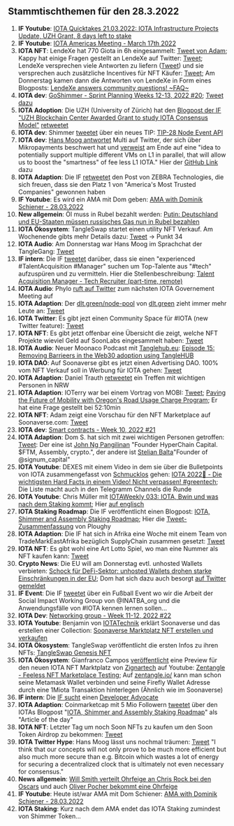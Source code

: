 ## Stammtischthemen für den 28.3.2022

1. **IF Youtube**: [IOTA Quicktakes 21.03.2022: IOTA Infrastructure Projects Update, UZH Grant, 8 days left to stake](https://www.youtube.com/watch?v=Y64nKbU0z98)
2. **IF Youtube**: [IOTA Americas Meeting - March 17th 2022](https://www.youtube.com/watch?v=K_xvUN3FWMM&t=13s)
3. **IOTA NFT**: LendeXe hat 770 Giota in 6h eingesammelt: [Tweet von Adam](https://twitter.com/adam_unchained/status/1505979095372292097?s=20&t=epZoVb8ikfnl1SdDA-NOvQ); Kappy hat einige Fragen gestellt an LendeXe auf Twitter: [Tweet](https://twitter.com/Rob_Daykin/status/1505906528255107072?s=20&t=epZoVb8ikfnl1SdDA-NOvQ); LendeXe versprechen viele Antworten zu liefern ([Tweet](https://twitter.com/LendeXeFinance/status/1506705132951638018?s=20&t=WUKzZ-mTdHLUr2aP0A2lAA)) und sie versprechen auch zusätzliche Incentives für NFT Käufer: [Tweet](https://twitter.com/LendeXeFinance/status/1506637302180814849?s=20&t=WUKzZ-mTdHLUr2aP0A2lAA); Am Donnerstag kamen dann die Antworten von LendeXe in Form eines Blogposts: [LendeXe answers community questions! ~FAQ~](https://medium.com/@LendeXeFinance/a59119104d2f)
4. **IOTA dev**: [GoShimmer - Sprint Planning Weeks 12-13, 2022 #20](https://github.com/iotaledger/research-updates/discussions/20); [Tweet dazu](https://twitter.com/iota/status/1506566719640379397?s=20&t=23pNXUoAAQ1VxsoSIYahSw)
5. **IOTA Adoption**: Die UZH (University of Zürich) hat den [Blogpost der IF "UZH Blockchain Center Awarded Grant to study IOTA Consensus Model"](https://blog.iota.org/uzh-blockchain-center-awarded-grant-to-study-iota-consensus/) [retweetet](https://twitter.com/uzh_blockchain/status/1506603853101383688?s=20&t=v-6SFZo14SY6HuBMMmo2_w)
6. **IOTA dev**: Shimmer [tweetet](https://twitter.com/shimmernet/status/1506299930729717762?s=20&t=v-6SFZo14SY6HuBMMmo2_w) über ein neues TIP: [TIP-28 Node Event API](https://github.com/iotaledger/tips/pull/66)
7. **IOTA dev**: [Hans Moog antwortet](https://twitter.com/hus_qy/status/1506587877442007041?s=20&t=v-6SFZo14SY6HuBMMmo2_w) Multi auf Twitter, der sich über Mikropayments beschwert hat und [verweist](https://twitter.com/hus_qy/status/1506590639726764033?s=20&t=v-6SFZo14SY6HuBMMmo2_w) am Ende auf eine "idea to potentially support multiple different VMs on L1 in parallel, that will allow us to boost the "smartness" of fee less L1 IOTA." Hier der [GitHub Link](https://github.com/iotaledger/goshimmer/blob/feat/utxovm/packages/refactored/utxo/vm.go) dazu
8. **IOTA Adaption**: Die IF [retweetet](https://twitter.com/iota/status/1506287255392030734?s=20&t=v-6SFZo14SY6HuBMMmo2_w) den Post von ZEBRA Technologies, die sich freuen, dass sie den Platz 1 von "America's Most Trusted Companies" gewonnen haben
9. **IF Youtube**: Es wird ein AMA mit Dom geben: [AMA with Dominik Schiener - 28.03.2022](https://www.youtube.com/watch?v=yuiCrwDFV7Q)
10. **New allgemein**: Öl muss in Rubel bezahlt werden: [Putin: Deutschland und EU-Staaten müssen russisches Gas nun in Rubel bezahlen](https://www.finanzen.net/nachricht/rohstoffe/kein-dollar-oder-euro-mehr-putin-deutschland-und-eu-staaten-muessen-russisches-gas-nun-in-rubel-bezahlen-11168681)
11. **IOTA Ökosystem**: TangleSwap startet einen utility NFT Verkauf. Am Wochenende gibts mehr Details dazu: [Tweet](https://twitter.com/TangleSwapE/status/1506664371254185988?s=20&t=WUKzZ-mTdHLUr2aP0A2lAA)  -> Punkt 34
12. **IOTA Audio**: Am Donnerstag war Hans Moog im Sprachchat der TangleGang: [Tweet](https://twitter.com/GangTangleTalk/status/1506619642311286787?s=20&t=WUKzZ-mTdHLUr2aP0A2lAA)
13. **IF intern**: Die IF [tweetet](https://twitter.com/iota/status/1506692603391131654?s=20&t=WUKzZ-mTdHLUr2aP0A2lAA) darüber, dass sie einen "experienced #TalentAcquisition #Manager" suchen um Top-Talente aus "#tech" aufzuspüren und zu vermitteln. Hier die Stellenbeschreibung: [Talent Acquisition Manager - Tech Recruiter (part-time, remote)](https://iota.bamboohr.com/jobs/view.php?id=199&source=aWQ9NA%3D%3D)
14. **IOTA Audio**: Phylo [ruft auf Twitter](https://twitter.com/PhyloIota/status/1506621404116287488?s=20&t=WUKzZ-mTdHLUr2aP0A2lAA) zum nächsten IOTA Governement Meeting auf
15. **IOTA Adaption**: Der [dlt.green/node-pool](https://dlt.green/node-pool) von [dlt.green](https://twitter.com/dlt_green) zieht immer mehr Leute an: [Tweet](https://twitter.com/dlt_green/status/1506732771330469899?s=20&t=WUKzZ-mTdHLUr2aP0A2lAA)
16. **IOTA Twitter**: Es gibt jezt einen Community Space für #IOTA (new Twitter feature): [Tweet](https://twitter.com/accretionist/status/1506792664598986752?s=20&t=YUH4bZBdGary5cTAQo-tMg)
17. **IOTA NFT**: Es gibt jetzt offenbar eine Übersicht die zeigt, welche NFT Projekte wieviel Geld auf SoonLabs eingesammelt haben: [Tweet](https://twitter.com/zizouIOTA/status/1506975838226550784?s=20&t=YUH4bZBdGary5cTAQo-tMg)
18. **IOTA Audio**: Neuer Moonaco Podcast mit [Tanglehub.eu](https://tanglehub.eu/): [Episode 15: Removing Barrieers in the Web30 adoption using TangleHUB](https://open.spotify.com/episode/3ZJkHVCs7P201BIABa2Y6l?si=30b7c76dc34f49f6)
19. **IOTA DAO**: Auf Soonaverse gibt es jetzt einen Advertising DAO. 100% vom NFT Verkauf soll in Werbung für IOTA gehen: [Tweet](https://twitter.com/IotaDao/status/1507025088801091588?s=20&t=WJMhELgyQy-iBjoTHWoWog)
20. **IOTA Adaption**: Daniel Trauth [retweetet](https://twitter.com/DanielTrauth/status/1507078440918437904?s=20&t=WJMhELgyQy-iBjoTHWoWog) ein Treffen mit wichtigen Personen in NRW
21. **IOTA Adaption**: IOTerry war bei einem Vortrag von MOBI: [Tweet](https://twitter.com/io_terry/status/1507116572573323265?s=20&t=WJMhELgyQy-iBjoTHWoWog); [Paving the Future of Mobility with Oregon's Road Usage Charge Program](https://www.youtube.com/watch?v=UfutrxGfFro); Er hat eine Frage gestellt bei 52:10min
22. **IOTA NFT**: Adam zeigt eine Vorschau für den NFT Marketplace auf Soonaverse.com: [Tweet](https://twitter.com/adam_unchained/status/1507248564711268355?s=20&t=WJMhELgyQy-iBjoTHWoWog)
23. **IOTA dev**: [Smart contracts - Week 10, 2022 #21](https://github.com/iotaledger/engineering-updates/discussions/21)
24. **IOTA Adaption**: Dom S. hat sich mit zwei wichtigen Personen getroffen: [Tweet](https://twitter.com/stelyb/status/1507269054628831237?s=20&t=yoy6LiklJB2bPsNepTMlcw): Der eine ist [John Ng Pangilinan](https://twitter.com/john_ng_p) "Founder HyperChain Capital. $FTM, Assembly, crypto.", der andere ist [Stelian Balta](https://twitter.com/stelyb)"Founder of @signum_capital"
25. **IOTA Youtube**: DEXES mit einem Video in dem sie über die Bulletpoints von IOTA zusammengefasst von [Schmucklos](https://twitter.com/Schmucklos_) gehen: [IOTA 2022👀 - Die wichtigsten Hard Facts in einem Video! Nicht verpassen! #greentech](https://www.youtube.com/watch?v=cGX-fjCiHoU); Die Liste macht auch in den Telegramm Channels die Runde
26. **IOTA Youtube**: Chris Müller mit [IOTAWeekly 033: IOTA, Bwin und was nach dem Staking kommt](https://www.youtube.com/watch?app=desktop&v=LUCbZFdst9E); Hier [auf englisch](https://www.youtube.com/watch?v=SgKHxk1h1fA&feature=youtu.be)
27. **IOTA Staking Roadmap**: Die IF veröffentlicht einen Blogpost: [IOTA, Shimmer and Assembly Staking Roadmap](https://blog.iota.org/iota-shimmer-and-assembly-staking-roadmap/); Hier die [Tweet-Zusammenfassung](https://twitter.com/Ploughy2/status/1507387815063351297?s=20&t=13kbgU_fTy19KBWCMvwC-A) von Ploughy
28. **IOTA Adaption**: Die IF hat sich in Afrika eine Woche mit einem Team von TradeMarkEastAfrika bezüglich SupplyChain zusammen gesetzt: [Tweet](https://twitter.com/iota/status/1507332027560955908?s=20&t=13kbgU_fTy19KBWCMvwC-A)
29. **IOTA NFT**: Es gibt wohl eine Art Lotto Spiel, wo man eine Nummer als NFT kaufen kann: [Tweet](https://twitter.com/iBuyTheNumbers/status/1507173095072706565?s=20&t=13kbgU_fTy19KBWCMvwC-A)
30. **Crypto News**: Die EU will am Donnerstag evtl. unhosted Wallets verbieten: [Schock für DeFi-Sektor: unhosted Wallets drohen starke Einschränkungen in der EU](https://www.btc-echo.de/news/schock-defi-sektor-unhosted-wallets-drohen-einschraenkungen-137792/); Dom hat sich dazu auch besorgt [auf Twitter gemeldet](https://twitter.com/DomSchiener/status/1507770669647417348?s=20&t=X7K1saCdiyrQZzKoB-w8CQ)
31. **IF Event**: Die IF [tweetet](https://twitter.com/iota/status/1507643609230761984?s=20&t=X7K1saCdiyrQZzKoB-w8CQ) über ein Fußball Event wo wir die Arbeit der Social Impact Working Group von @INATBA_org und die Anwendungsfälle von #IOTA kennen lernen sollen...
32. **IOTA Dev**: [Networking group - Week 11-12, 2022 #22](https://github.com/iotaledger/research-updates/discussions/22)
33. **IOTA Youtube**: Benjamin von [IOTATechnik](https://twitter.com/IotaTechnik) erklärt Soonaverse und das erstellen einer Collection: [Soonaverse Marktplatz NFT erstellen und verkaufen](https://www.youtube.com/watch?v=Y0eCH2dHy0w)
34. **IOTA Ökosystem**: TangleSwap veröffentlicht die ersten Infos zu ihren NFTs: [TangleSwap Genesis NFT](https://tangleswap.medium.com/tangleswap-genesis-nft-3b016624d0c9)
35. **IOTA Ökosystem**: Gianfranco Campos [veröffentlicht](https://twitter.com/hassping/status/1508291685691789312?s=20&t=XgDdUnYw7iOg277xkWRX5g) eine Preview für den neuen IOTA NFT Marktplatz von [Zignartech](https://twitter.com/zignartech) auf Youtube: [Zentangle - Feeless NFT Marketplace Testing](https://www.youtube.com/watch?v=zFKR-SGGhek); Auf [zentangle.io/](https://zentangle.io/) kann man schon seine Metamask Wallet verbinden und seine Firefly Wallet Adresse durch eine 1Miota Transaktion hinterlegen (Ähnlich wie im Soonaverse)
36. **IF intern**: Die [IF sucht](https://twitter.com/iota/status/1507402331972849671?s=20&t=sAY60cLXzFOplhGgzED2fw) einen [Developer Advocate](https://iota.bamboohr.com/jobs/view.php?id=195)
37. **IOTA Adaption**: Coinmarketcap mit 5 Mio Followern [tweetet](https://twitter.com/CoinMarketCap/status/1508268157185642496?s=20&t=sAY60cLXzFOplhGgzED2fw) über den IOTAs Blogpost "[IOTA, Shimmer and Assembly Staking Roadmap](https://coinmarketcap.com/alexandria/signals/25268)" als "Article of the day"
38. **IOTA NFT**: Letzter Tag um noch Soon NFTs zu kaufen um den Soon Token Airdrop zu bekommen: [Tweet](https://twitter.com/soon_labs/status/1508308699827253252?s=20&t=XgDdUnYw7iOg277xkWRX5g)
39. **IOTA Twitter Hype**: Hans Moog lässt uns nochmal träumen: [Tweet](https://twitter.com/hus_qy/status/1508171754107289607?s=20&t=XgDdUnYw7iOg277xkWRX5g) "I think that our concepts will not only prove to be much more efficient but also much more secure than e.g. Bitcoin which wastes a lot of energy for securing a decentralized clock that is ultimately not even necessary for consensus."
40. **News allgemein**: [Will Smith verteilt Ohrfeige an Chris Rock bei den Oscars](https://www.youtube.com/watch?v=qaN0whso7bc) und auch [Oliver Pocher bekommt eine Ohrfeige](https://www.youtube.com/watch?v=wURd4Fy7Ufo)
41. **IF Youtube**: Heute ist/war AMA mit Dom Schiener: [AMA with Dominik Schiener - 28.03.2022](https://www.youtube.com/watch?v=yuiCrwDFV7Q)
42. **IOTA Staking**: Kurz nach dem AMA endet das  IOTA Staking zumindest von Shimmer Token...
